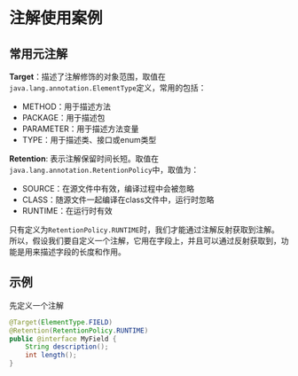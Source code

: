 # 注解使用案例

## 常用元注解

**Target**：描述了注解修饰的对象范围，取值在`java.lang.annotation.ElementType`定义，常用的包括：

- METHOD：用于描述方法
- PACKAGE：用于描述包
- PARAMETER：用于描述方法变量
- TYPE：用于描述类、接口或enum类型

**Retention**: 表示注解保留时间长短。取值在`java.lang.annotation.RetentionPolicy`中，取值为：

- SOURCE：在源文件中有效，编译过程中会被忽略
- CLASS：随源文件一起编译在class文件中，运行时忽略
- RUNTIME：在运行时有效

只有定义为`RetentionPolicy.RUNTIME`时，我们才能通过注解反射获取到注解。 所以，假设我们要自定义一个注解，它用在字段上，并且可以通过反射获取到，功能是用来描述字段的长度和作用。

## 示例

先定义一个注解

```java
@Target(ElementType.FIELD)
@Retention(RetentionPolicy.RUNTIME)
public @interface MyField {
    String description();
    int length();
}
```

